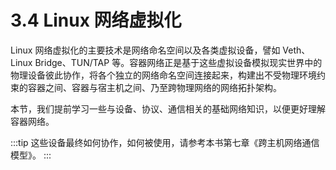 # 3.4 Linux 网络虚拟化

Linux 网络虚拟化的主要技术是网络命名空间以及各类虚拟设备，譬如 Veth、Linux Bridge、TUN/TAP 等。容器网络正是基于这些虚拟设备模拟现实世界中的物理设备彼此协作，将各个独立的网络命名空间连接起来，构建出不受物理环境约束的容器之间、容器与宿主机之间、乃至跨物理网络的网络拓扑架构。

本节，我们提前学习一些与设备、协议、通信相关的基础网络知识，以便更好理解容器网络。

:::tip <a/>
这些设备最终如何协作，如何被使用，请参考本书第七章《跨主机网络通信模型》。
:::